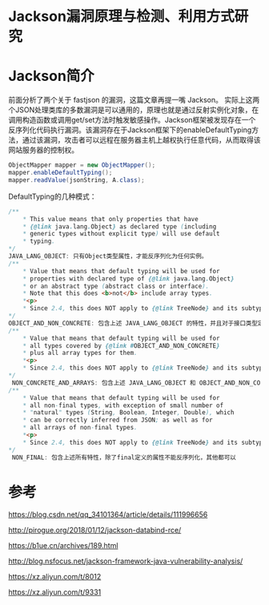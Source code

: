 # Jackson漏洞原理与检测、利用方式研究
# Jackson简介
前面分析了两个关于 fastjson 的漏洞，这篇文章再提一嘴 Jackson。
实际上这两个JSON处理类库的多数漏洞是可以通用的，原理也就是通过反射实例化对象，在调用构造函数或调用get/set方法时触发敏感操作。Jackson框架被发现存在一个反序列化代码执行漏洞。该漏洞存在于Jackson框架下的enableDefaultTyping方法，通过该漏洞，攻击者可以远程在服务器主机上越权执行任意代码，从而取得该网站服务器的控制权。
```java
ObjectMapper mapper = new ObjectMapper();
mapper.enableDefaultTyping();
mapper.readValue(jsonString, A.class);
```
DefaultTyping的几种模式：
```java
/**
    * This value means that only properties that have
    * {@link java.lang.Object} as declared type (including
    * generic types without explicit type) will use default
    * typing.
*/
JAVA_LANG_OBJECT: 只有Object类型属性，才能反序列化为任何实例。
/**
    * Value that means that default typing will be used for
    * properties with declared type of {@link java.lang.Object}
    * or an abstract type (abstract class or interface).
    * Note that this does <b>not</b> include array types.
    *<p>
    * Since 2.4, this does NOT apply to {@link TreeNode} and its subtypes.
*/
OBJECT_AND_NON_CONCRETE: 包含上述 JAVA_LANG_OBJECT 的特性，并且对于接口类型定义的属性，可以反序列化为任意实现类实例，不指定的时候默认使用该类型。
/**
    * Value that means that default typing will be used for
    * all types covered by {@link #OBJECT_AND_NON_CONCRETE}
    * plus all array types for them.
    *<p>
    * Since 2.4, this does NOT apply to {@link TreeNode} and its subtypes.
*/
 NON_CONCRETE_AND_ARRAYS: 包含上述 JAVA_LANG_OBJECT 和 OBJECT_AND_NON_CONCRETE 的特性，增加了数组支持
/**
    * Value that means that default typing will be used for
    * all non-final types, with exception of small number of
    * "natural" types (String, Boolean, Integer, Double), which
    * can be correctly inferred from JSON; as well as for
    * all arrays of non-final types.
    *<p>
    * Since 2.4, this does NOT apply to {@link TreeNode} and its subtypes.
*/
 NON_FINAL: 包含上述所有特性，除了final定义的属性不能反序列化，其他都可以
```
# 参考
https://blog.csdn.net/qq_34101364/article/details/111996656

http://pirogue.org/2018/01/12/jackson-databind-rce/

https://b1ue.cn/archives/189.html

http://blog.nsfocus.net/jackson-framework-java-vulnerability-analysis/

https://xz.aliyun.com/t/8012

https://xz.aliyun.com/t/9331